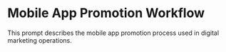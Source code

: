 # Mobile App Promotion Workflow

This prompt describes the mobile app promotion process used in digital marketing operations.
